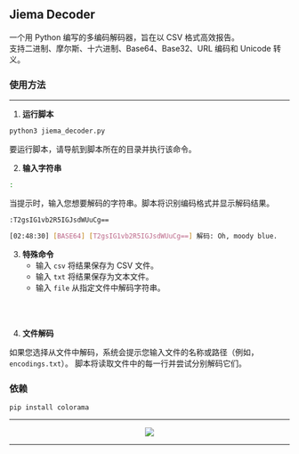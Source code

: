 ## Jiema Decoder

一个用 Python 编写的多编码解码器，旨在以 CSV 格式高效报告。<br>
支持二进制、摩尔斯、十六进制、Base64、Base32、URL 编码和 Unicode 转义。

### 使用方法
---

1. **运行脚本**
```bash
python3 jiema_decoder.py
```
要运行脚本，请导航到脚本所在的目录并执行该命令。

2. **输入字符串**
```bash
:
```
当提示时，输入您想要解码的字符串。脚本将识别编码格式并显示解码结果。


```bash
:T2gsIG1vb2R5IGJsdWUuCg==

[02:48:30] [BASE64] [T2gsIG1vb2R5IGJsdWUuCg==] 解码: Oh, moody blue.
```

3. **特殊命令**
   - 输入 `csv` 将结果保存为 CSV 文件。
   - 输入 `txt` 将结果保存为文本文件。
   - 输入 `file` 从指定文件中解码字符串。
<br>
<br>

4. **文件解码**

如果您选择从文件中解码，系统会提示您输入文件的名称或路径（例如，`encodings.txt`）。
脚本将读取文件中的每一行并尝试分别解码它们。

### 依赖

```
pip install colorama
```

---

<div style="text-align: center;">
<img src='screenshot.png'>
</div>

---